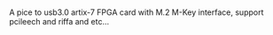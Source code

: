 # 
A pice to usb3.0 artix-7 FPGA card with M.2 M-Key interface, support pcileech and riffa and etc...
